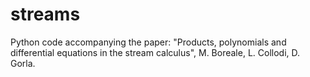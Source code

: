 # streams
Python code accompanying the paper: "Products, polynomials and differential equations in the stream calculus", M. Boreale, L. Collodi, D. Gorla.
